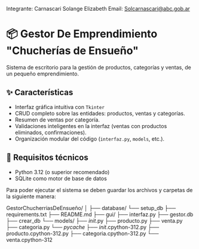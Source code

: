 Integrante: Carnascari Solange Elizabeth
Email: Solcarnascari@abc.gob.ar

# 📦 Gestor De Emprendimiento "Chucherías de Ensueño"

Sistema de escritorio para la gestión de productos, categorías y ventas, de un pequeño emprendimiento. 

## ✨ Características
- Interfaz gráfica intuitiva con `Tkinter`
- CRUD completo sobre las entidades: productos, ventas y categorías.
- Resumen de ventas por categoría.
- Validaciones inteligentes en la interfaz (ventas con productos eliminados, confirmaciones).
- Organización modular del código (`interfaz.py`, `models`, etc.).

## 🧰 Requisitos técnicos
- Python 3.12 (o superior recomendado)
- SQLite como motor de base de datos

Para poder ejecutar el sistema se deben guardar los archivos y carpetas de la siguiente manera:

GestorChucherriasDeEnsueño/
│
├── database/
       └── setup_db
├── requirements.txt
├── README.md
├── gui/
    ├── interfaz.py
    ├── gestor.db
    ├── crear_db
    └── models/
          ├── _init_.py
          ├── producto.py
          ├── venta.py
          ├── categoria.py
          └── _pycache_
                  ├── _init_.cpython-312.py
                  ├── producto.cpython-312.py
                  ├── categoria.cpython-312.py
                  └── venta.cpython-312
